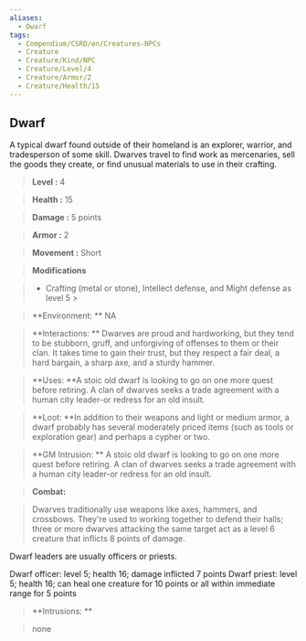 ```yaml
---
aliases:
  - Dwarf
tags:
  - Compendium/CSRD/en/Creatures-NPCs
  - Creature
  - Creature/Kind/NPC
  - Creature/Level/4
  - Creature/Armor/2
  - Creature/Health/15
---
```

  
    
## Dwarf    
A typical dwarf found outside of their homeland is an explorer, warrior, and tradesperson of some skill. Dwarves travel to find work as mercenaries, sell the goods they create, or find unusual materials to use in their crafting.    
  
    
> **Level :** 4    
> **Health :** 15    
> **Damage :** 5 points    
> **Armor :** 2    
> **Movement :** Short    
> **Modifications**    
>- Crafting (metal or stone), Intellect defense, and Might defense as level 5 >  
>    
> **Environment: ** NA    
> **Interactions: ** Dwarves are proud and hardworking, but they tend to be stubborn, gruff, and unforgiving of offenses to them or their clan. It takes time to gain their trust, but they respect a fair deal, a hard bargain, a sharp axe, and a sturdy hammer.    
> **Uses: **A stoic old dwarf is looking to go on one more quest before retiring. A clan of dwarves seeks a trade agreement with a human city leader-or redress for an old insult.    
> **Loot: **In addition to their weapons and light or medium armor, a dwarf probably has several moderately priced items (such as tools or exploration gear) and perhaps a cypher or two.    
> **GM Intrusion: ** A stoic old dwarf is looking to go on one more quest before retiring. A clan of dwarves seeks a trade agreement with a human city leader-or redress for an old insult.    
  
> **Combat:**   
> Dwarves traditionally use weapons like axes, hammers, and crossbows. They're used to working together to defend their halls; three or more dwarves attacking the same target act as a level 6 creature that inflicts 8 points of damage.   
Dwarf leaders are usually officers or priests.  
Dwarf officer: level 5; health 16; damage inflicted 7 points Dwarf priest: level 5; health 16; can heal one creature for 10 points or all within immediate range for 5 points    
    
  
> **Intrusions: **   
> none    

